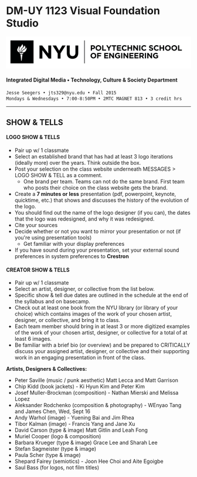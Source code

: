 # DM-UY 1123 Visual Foundation Studio

![NYU](nyu_soe_logo.png)
#### Integrated Digital Media • Technology, Culture & Society Department 

    Jesse Seegers • jts329@nyu.edu • Fall 2015 
    Mondays & Wednesdays • 7:00-8:50PM • 2MTC MAGNET 813 • 3 credit hrs

---


## SHOW & TELLS

#### LOGO SHOW & TELLS

* Pair up w/ 1 classmate 
* Select an established brand that has had at least 3 logo iterations (ideally more) over the years. Think outside the box. 
* Post your selection on the class website underneath MESSAGES > LOGO SHOW & TELL as a comment. 
  * One brand per team. Teams can not do the same brand. First team who posts their choice on the class website gets the brand.
* Create a **7 minutes or less** presentation (pdf, powerpoint, keynote, quicktime, etc.) that shows and discusses the history of the evolution of the logo. 
* You should find out the name of the logo designer (if you can), the dates that the logo was redesigned, and why it was redesigned.
* Cite your sources
* Decide whether or not you want to mirror your presentation or not (if you're using presentation tools)
  * Get familiar with your display preferences
* If you have sound during your presentation, set your external sound preferences in system preferences to **Crestron**


#### CREATOR SHOW & TELLS
* Pair up w/ 1 classmate
* Select an artist, designer, or collective from the list below.
* Specific show & tell due dates are outlined in the schedule at the end of the syllabus and on basecamp.
* Check out at least one book from the NYU library (or library of your choice) which contains images of the work of your chosen artist, designer, or collective, and bring it to class. 
* Each team member should bring in at least 3 or more digitized examples of the work of your chosen artist, designer, or collective for a total of at least 6 images.
* Be familiar with a brief bio (or overview) and be prepared to CRITICALLY discuss your assigned artist, designer, or collective and their supporting work in an engaging presentation in front of the class. 

**Artists, Designers & Collectives:**

* Peter Saville (music / punk aesthetic) Matt Lecca and Matt Garrison
* Chip Kidd (book jackets) - Ki Hyun Kim and Peter Kim
* Josef Muller-Brockman (composition) - Nathan Mierski and Melissa Lopez
* Aleksander Rodchenko (composition & photography) - WEnyao Tang and James Chen, Wed, Sept 16
* Andy Warhol (image) - Yuening Bai and Jim Rhea
* Tibor Kalman (image) - Francis Yang and Jane Xu
* David Carson (type & image) Matt Gitlin and Leah Fong
* Muriel Cooper (logo & composition)
* Barbara Krueger (type & image) Grace Lee and  Sharah Lee
* Stefan Sagmeister (type & image)
* Paula Scher (type & image)
* Shepard Fairey (semiotics) - Joon Hee Choi and Aite Egoigbe
* Saul Bass (for logos, not film titles) 



